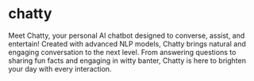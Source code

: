 # chatty
Meet Chatty, your personal AI chatbot designed to converse, assist, and entertain! Created with advanced NLP models, Chatty brings natural and engaging conversation to the next level. From answering questions to sharing fun facts and engaging in witty banter, Chatty is here to brighten your day with every interaction. 
